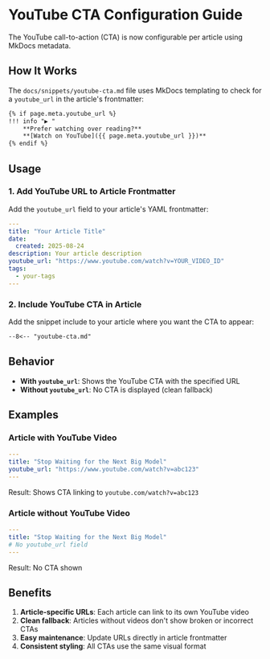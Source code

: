# YouTube CTA Configuration Guide

The YouTube call-to-action (CTA) is now configurable per article using MkDocs metadata.

## How It Works

The `docs/snippets/youtube-cta.md` file uses MkDocs templating to check for a `youtube_url` in the article's frontmatter:

```markdown
{% if page.meta.youtube_url %}
!!! info "▶️ "
    **Prefer watching over reading?**
    **[Watch on YouTube]({{ page.meta.youtube_url }})**
{% endif %}
```

## Usage

### 1. Add YouTube URL to Article Frontmatter

Add the `youtube_url` field to your article's YAML frontmatter:

```yaml
---
title: "Your Article Title"
date:
  created: 2025-08-24
description: Your article description
youtube_url: "https://www.youtube.com/watch?v=YOUR_VIDEO_ID"
tags:
  - your-tags
---
```

### 2. Include YouTube CTA in Article

Add the snippet include to your article where you want the CTA to appear:

```markdown
--8<-- "youtube-cta.md"
```

## Behavior

- **With `youtube_url`**: Shows the YouTube CTA with the specified URL
- **Without `youtube_url`**: No CTA is displayed (clean fallback)

## Examples

### Article with YouTube Video
```yaml
---
title: "Stop Waiting for the Next Big Model"
youtube_url: "https://www.youtube.com/watch?v=abc123"
---
```
Result: Shows CTA linking to `youtube.com/watch?v=abc123`

### Article without YouTube Video
```yaml
---
title: "Stop Waiting for the Next Big Model"
# No youtube_url field
---
```
Result: No CTA shown

## Benefits

1. **Article-specific URLs**: Each article can link to its own YouTube video
2. **Clean fallback**: Articles without videos don't show broken or incorrect CTAs
3. **Easy maintenance**: Update URLs directly in article frontmatter
4. **Consistent styling**: All CTAs use the same visual format